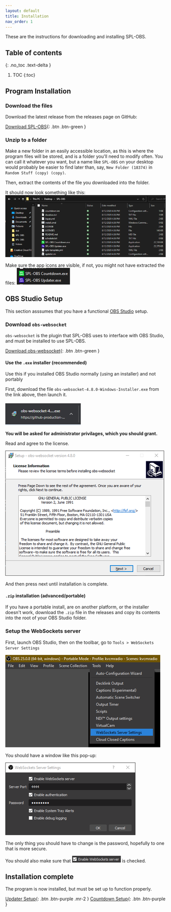 ```yaml
---
layout: default
title: Installation
nav_order: 1
---
```


These are the instructions for downloading and installing SPL-OBS.

## Table of contents
{: .no_toc .text-delta }
1. TOC
{:toc}

## Program Installation
### Download the files
Download the latest release from the releases page on GitHub:

[Download SPL-OBS](https://github.com/oofdere/SPL-OBS/releases){: .btn .btn-green }

### Unzip to a folder
Make a new folder in an easily accessible location, as this is where the program files will be stored, and is a folder you'll need to modify often. You can call it whatever you want, but a name like `SPL-OBS` on your desktop would probably be easier to find later than, say, `New Folder (18374)` in `Random Stuff (copy) (copy)`.

Then, extract the contents of the file you downloaded into the folder.

It should now look something like this:
![Screenshot of extracted files](assets/extracted.png)

Make sure the app icons are visible, if not, you might not have extracted the files:
![Screenshot of the program executables](assets/extracted_closeup.png)

## OBS Studio Setup
This section asssumes that you have a functional [OBS Studio](https://obsproject.com/) setup.

### Download `obs-websocket`
`obs-websocket` is the plugin that SPL-OBS uses to interface with OBS Studio, and must be installed to use SPL-OBS.

[Download obs-websocket](https://github.com/Palakis/obs-websocket/releases){: .btn .btn-green }


#### Use the `.exe` installer (recommended)
Use this if you installed OBS Studio normally (using an installer) and not portably

First, download the file `obs-websocket-4.8.0-Windows-Installer.exe` from the link above, then launch it.

![Screenshot of downloaded file in Chromium](assets/ws-chrome.png)

**You will be asked for administrator privilages, which you should grant.**

Read and agree to the license.

![Screenshot of license screen in installer](assets/ws-license.png)

And then press next until installation is complete.

#### `.zip` installation (advanced/portable)
If you have a portable install, are on another platform, or the installer doesn't work, download the `.zip` file in the releases and copy its contents into the root of your OBS Studio folder.

### Setup the WebSockets server
First, launch OBS Studio, then on the toolbar, go to `Tools > WebSockets Server Settings`

![Screenshot of OBS toolbar/dropdown](assets/obs-toolbar.png)

You should have a window like this pop-up:

![Screenshot of WebSockets Server Settings](assets/ws-settings.png)

The only thing you should have to change is the password, hopefully to one that is more secure.

You should also make sure that ![ the checkbox that says "Enable WebSockets Server](assets/ws-enable.png) is checked.

## Installation complete
The program is now installed, but must be set up to function properly.

[Updater Setup](updater/setup){: .btn .btn-purple .mr-2 }
[Countdown Setup](countdown/setup){: .btn .btn-purple }